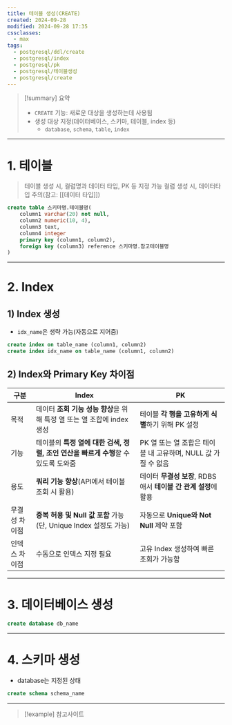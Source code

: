 ```yaml
---
title: 테이블 생성(CREATE)
created: 2024-09-28
modified: 2024-09-28 17:35
cssclasses:
  - max
tags:
  - postgresql/ddl/create
  - postgresql/index
  - postgresql/pk
  - postgresql/테이블생성
  - postgresql/create
---
```

> [!summary] 요약
> - `CREATE` 기능: 새로운 대상을 생성하는데 사용됨
> - 생성 대상 지정(데이터베이스, 스키마, 테이블, index 등)
> 	- `database`, `schema`, `table`, `index`

---
# 1. 테이블
> 테이블 생성 시, 컬럼명과 데이터 타입, PK 등 지정 가능
> 컬럼 생성 시, 데이터타입 주의(참고: [[데이터 타입]])
```sql
create table 스키마명.테이블명(
	column1 varchar(20) not null,
	column2 numeric(10, 4),
	column3 text,
	column4 integer
	primary key (column1, column2),
	foreign key (column3) reference 스키마명.참고테이블명
)
```
---
# 2. Index
## 1) Index 생성
- `idx_name`은 생략 가능(자동으로 지어줌)
```sql
create index on table_name (column1, column2)
create index idx_name on table_name (column1, column2)
```
## 2) Index와 Primary Key 차이점

| 구분      | Index                                              | PK                                         |
| ------- | -------------------------------------------------- | ------------------------------------------ |
| 목적      | 데이터 **조회 기능 성능 향상**을 위해 특정 열 또는 열 조합에 index 생성     | 테이블 **각 행을 고유하게 식별**하기 위해 PK 설정            |
| 기능      | 테이블의 **특정 열에 대한 검색, 정렬, 조인 연산을 빠르게 수행**할 수 있도록 도와줌 | PK 열 또는 열 조합은 테이블 내 고유하며, NULL 값 가질 수 없음   |
| 용도      | **쿼리 기능 향상**(API에서 테이블 조회 시 활용)                    | 데이터 **무결성 보장**, RDBS애서 **테이블 간 관계 설정**에 활용 |
| 무결성 차이점 | **중복 허용 및 Null 값 포함** 가능(단, Unique Index 설정도 가능)   | 자동으로 **Unique와 Not Null** 제약 포함            |
| 인덱스 차이점 | 수동으로 인덱스 지정 필요                                     | 고유 Index 생성하여 빠른 조회가 가능함                   |

---
# 3. 데이터베이스 생성
```sql
create database db_name
```
---
# 4. 스키마 생성
- database는 지정된 상태
```sql
create schema schema_name
```
---
>[!example] 참고사이트


